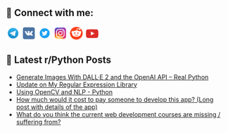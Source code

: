 ## 🔎 Connect with me:
[<img src="https://github.com/bullbesh/bullbesh/blob/main/images/Telegram.png" width="32" height="32" />](https://t.me/bullbesh)
[<img src="https://github.com/bullbesh/bullbesh/blob/main/images/VK.png" width="32" height="32" />](https://vk.com/bullbesh)
[<img src="https://github.com/bullbesh/bullbesh/blob/main/images/Twitter.png" width="32" height="32" />](https://twitter.com/bullbesh1)
[<img src="https://github.com/bullbesh/bullbesh/blob/main/images/Instagram.png" width="32" height="32" />](https://www.instagram.com/bullbesh)
[<img src="https://github.com/bullbesh/bullbesh/blob/main/images/Reddit.png" width="32" height="32" />](https://www.reddit.com/user/bullbesh)
[<img src="https://github.com/bullbesh/bullbesh/blob/main/images/YouTube.png" width="32" height="32" />](https://www.youtube.com/channel/UCtfjRs6uzgq5mfm8S06WTcg)

## 📕 Latest r/Python Posts
<!-- BLOG-POST-LIST:START -->
- [Generate Images With DALL·E 2 and the OpenAI API – Real Python](https://www.reddit.com/r/Python/comments/zsrdlg/generate_images_with_dalle_2_and_the_openai_api/)
- [Update on My Regular Expression Library](https://www.reddit.com/r/Python/comments/zsrdg3/update_on_my_regular_expression_library/)
- [Using OpenCV and NLP - Python](https://www.reddit.com/r/Python/comments/zsqw0w/using_opencv_and_nlp_python/)
- [How much would it cost to pay someone to develop this app? &lpar;Long post with details of the app&rpar;](https://www.reddit.com/r/Python/comments/zsq46v/how_much_would_it_cost_to_pay_someone_to_develop/)
- [What do you think the current web development courses are missing / suffering from?](https://www.reddit.com/r/Python/comments/zsptu9/what_do_you_think_the_current_web_development/)
<!-- BLOG-POST-LIST:END -->
